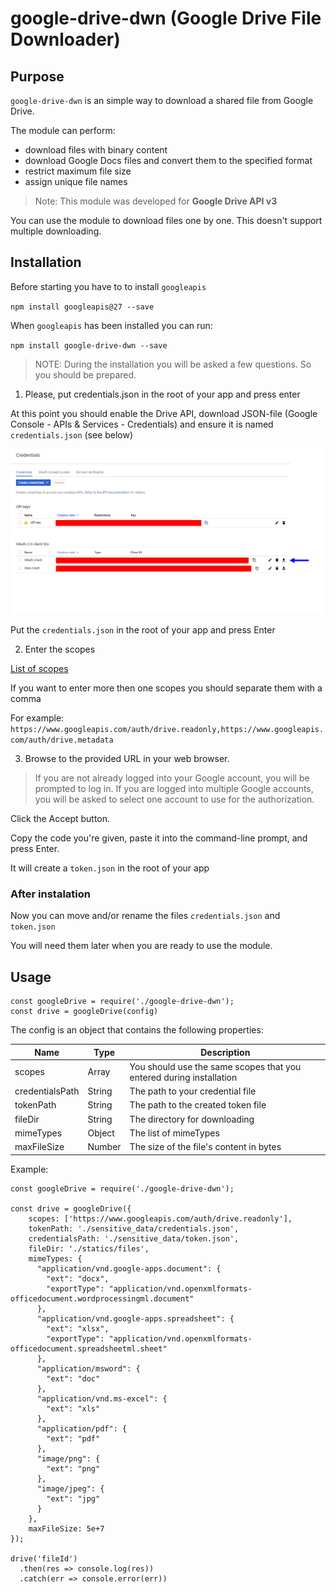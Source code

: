 # google-drive-dwn (Google Drive File Downloader)

## Purpose

`google-drive-dwn` is an simple way to download a shared file from Google Drive.

The module can perform:

* download files with binary content
* download Google Docs files and convert them to the specified format
* restrict maximum file size
* assign unique file names

> Note: This module was developed for **Google Drive API v3**

You can use the module to download files one by one. This doesn't support multiple downloading.

## Installation

Before starting you have to to install `googleapis`

`npm install googleapis@27 --save`

When `googleapis` has been installed you can run: 

`npm install google-drive-dwn --save`

> NOTE: During the installation you will be asked a few questions. So you should be prepared.

1. Please, put credentials.json in the root of your app and press enter

At this point you should enable the Drive API, download JSON-file (Google Console - APIs & Services - Credentials) and ensure it is named `credentials.json` (see below)

![Credentials](r1.png)

Put the `credentials.json` in the root of your app and press Enter

2. Enter the scopes

[List of scopes](https://developers.google.com/drive/api/v3/about-auth)

If you want to enter more then one scopes you should separate them with a comma

For example: `https://www.googleapis.com/auth/drive.readonly,https://www.googleapis.com/auth/drive.metadata`

3. Browse to the provided URL in your web browser.

> If you are not already logged into your Google account, you will be prompted to log in. If you are logged into multiple Google accounts, you will be asked to select one account to use for the authorization.

Click the Accept button.

Copy the code you're given, paste it into the command-line prompt, and press Enter.

It will create a `token.json` in the root of your app

### After instalation

Now you can move and/or rename the files `credentials.json` and `token.json`

You will need them later when you are ready to use the module.

## Usage

```
const googleDrive = require('./google-drive-dwn');
const drive = googleDrive(config)
```
The config is an object that contains the following properties: 

| Name | Type | Description |
| --- | --- | --- |
| scopes| Array| You should use the same scopes that you entered during installation |
| credentialsPath| String | The path to your credential file |
| tokenPath| String | The path to the created token file |
| fileDir| String | The directory for downloading |
| mimeTypes| Object | The list of mimeTypes |
| maxFileSize| Number | The size of the file's content in bytes |

Example: 
```
const googleDrive = require('./google-drive-dwn');

const drive = googleDrive({
    scopes: ['https://www.googleapis.com/auth/drive.readonly'],
    tokenPath: './sensitive_data/credentials.json',
    credentialsPath: './sensitive_data/token.json',
    fileDir: './statics/files',
    mimeTypes: {
      "application/vnd.google-apps.document": {
        "ext": "docx",
        "exportType": "application/vnd.openxmlformats-officedocument.wordprocessingml.document"
      },
      "application/vnd.google-apps.spreadsheet": {
        "ext": "xlsx",
        "exportType": "application/vnd.openxmlformats-officedocument.spreadsheetml.sheet"
      },
      "application/msword": {
        "ext": "doc"
      },
      "application/vnd.ms-excel": {
        "ext": "xls"
      },
      "application/pdf": {
        "ext": "pdf"
      },
      "image/png": {
        "ext": "png"
      },
      "image/jpeg": {
        "ext": "jpg"
      }
    },
    maxFileSize: 5e+7
});

drive('fileId')
  .then(res => console.log(res))
  .catch(err => console.error(err))

```

